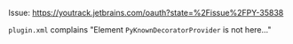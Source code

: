 Issue: https://youtrack.jetbrains.com/oauth?state=%2Fissue%2FPY-35838

`plugin.xml` complains "Element `PyKnownDecoratorProvider` is not here..."

